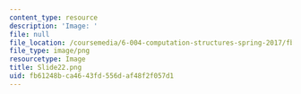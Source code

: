 ```yaml
---
content_type: resource
description: 'Image: '
file: null
file_location: /coursemedia/6-004-computation-structures-spring-2017/fb61248bca4643fd556daf48f2f057d1_Slide22.png
file_type: image/png
resourcetype: Image
title: Slide22.png
uid: fb61248b-ca46-43fd-556d-af48f2f057d1
---
```

